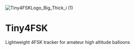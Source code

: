 ![Tiny4FSKLogo_Big_Thick_i (1)](https://github.com/New-England-Weather-Balloon-Society/Tiny4FSK/assets/66796793/ab7b77fc-2d4b-4a5b-8a1d-bdfebb96c139)
# Tiny4FSK
Lightweight 4FSK tracker for amateur high altitude balloons
